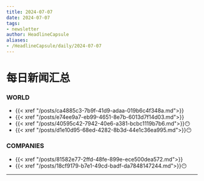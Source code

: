 ```yaml
---
title: 2024-07-07
date: 2024-07-07
tags: 
- newsletter
author: HeadlineCapsule
aliases: 
- /HeadlineCapsule/daily/2024-07-07
---
```


# 每日新闻汇总

### WORLD

- {{< xref "/posts/ca4885c3-7b9f-41d9-adaa-019b6c4f348a.md">}}
- {{< xref "/posts/e74ee9a7-eb99-4651-8e7b-6013d7f14d03.md">}}
- {{< xref "/posts/40595c42-7942-40e6-a381-bcbc1119b7b6.md">}}😶
- {{< xref "/posts/d1e10d95-68ed-4282-8b3d-44e1c36ea995.md">}}😶

### COMPANIES

- {{< xref "/posts/81582e77-2ffd-48fe-899e-ece500dea572.md">}}
- {{< xref "/posts/18cf9179-b7e1-49cd-badf-da7848147244.md">}}😶

---

